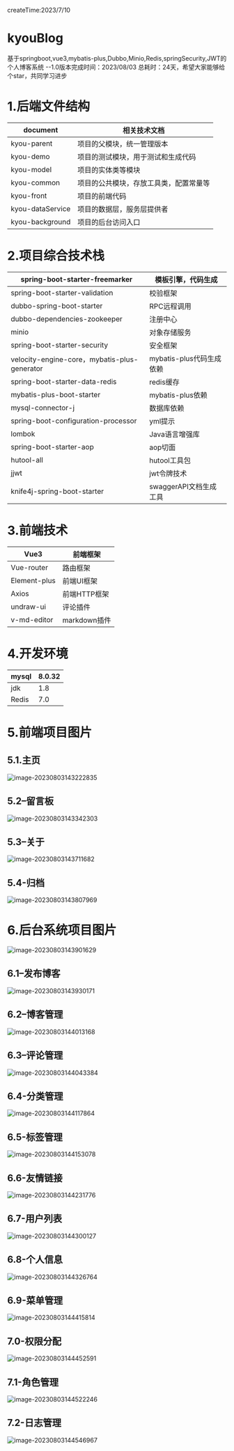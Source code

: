 createTime:2023/7/10

# kyouBlog

基于springboot,vue3,mybatis-plus,Dubbo,Minio,Redis,springSecurity,JWT的个人博客系统
--1.0版本完成时间：2023/08/03  总耗时：24天，希望大家能够给个star，共同学习进步

# 1.后端文件结构

| document         | 相关技术文档                           |
| ---------------- | -------------------------------------- |
| kyou-parent      | 项目的父模块，统一管理版本             |
| kyou-demo        | 项目的测试模块，用于测试和生成代码     |
| kyou-model       | 项目的实体类等模块                     |
| kyou-common      | 项目的公共模块，存放工具类，配置常量等 |
| kyou-front       | 项目的前端代码                         |
| kyou-dataService | 项目的数据层，服务层提供者             |
| kyou-background  | 项目的后台访问入口                     |

# 2.项目综合技术栈

| spring-boot-starter-freemarker               | 模板引擎，代码生成       |
| -------------------------------------------- | ------------------------ |
| spring-boot-starter-validation               | 校验框架                 |
| dubbo-spring-boot-starter                    | RPC远程调用              |
| dubbo-dependencies-zookeeper                 | 注册中心                 |
| minio                                        | 对象存储服务             |
| spring-boot-starter-security                 | 安全框架                 |
| velocity-engine-core，mybatis-plus-generator | mybatis-plus代码生成依赖 |
| spring-boot-starter-data-redis               | redis缓存                |
| mybatis-plus-boot-starter                    | mybatis-plus依赖         |
| mysql-connector-j                            | 数据库依赖               |
| spring-boot-configuration-processor          | yml提示                  |
| lombok                                       | Java语言增强库           |
| spring-boot-starter-aop                      | aop切面                  |
| hutool-all                                   | hutool工具包             |
| jjwt                                         | jwt令牌技术              |
| knife4j-spring-boot-starter                  | swaggerAPI文档生成工具   |

# 3.前端技术

| Vue3         | 前端框架     |
| ------------ | ------------ |
| Vue-router   | 路由框架     |
| Element-plus | 前端UI框架   |
| Axios        | 前端HTTP框架 |
| undraw-ui    | 评论插件     |
| v-md-editor  | markdown插件 |

# 4.开发环境

| mysql | 8.0.32 |
| ----- | ------ |
| jdk   | 1.8    |
| Redis | 7.0    |

# 5.前端项目图片

## 5.1.主页

![image-20230803143222835](assets\image-20230803143222835.png)

## 5.2–留言板

![image-20230803143342303](assets\image-20230803143342303.png)

## 5.3–关于

![image-20230803143711682](assets\image-20230803143711682.png)

## 5.4-归档

![image-20230803143807969](assets\image-20230803143807969.png)

# 6.后台系统项目图片

![image-20230803143901629](assets\image-20230803143901629.png)

## 6.1–发布博客

![image-20230803143930171](assets\image-20230803143930171.png)

## 6.2–博客管理

![image-20230803144013168](assets\image-20230803144013168.png)

## 6.3–评论管理

![image-20230803144043384](assets\image-20230803144043384.png)

## 6.4-分类管理

![image-20230803144117864](assets\image-20230803144117864.png)

## 6.5-标签管理

![image-20230803144153078](assets\image-20230803144153078.png)

## 6.6-友情链接

![image-20230803144231776](assets\image-20230803144231776.png)

## 6.7-用户列表

![image-20230803144300127](assets\image-20230803144300127.png)

## 6.8-个人信息

![image-20230803144326764](assets\image-20230803144326764.png)

## 6.9-菜单管理

![image-20230803144415814](assets\image-20230803144415814.png)

## 7.0-权限分配

![image-20230803144452591](assets\image-20230803144452591.png)

## 7.1-角色管理

![image-20230803144522246](assets\image-20230803144522246.png)

## 7.2-日志管理

![image-20230803144546967](assets\image-20230803144546967.png)